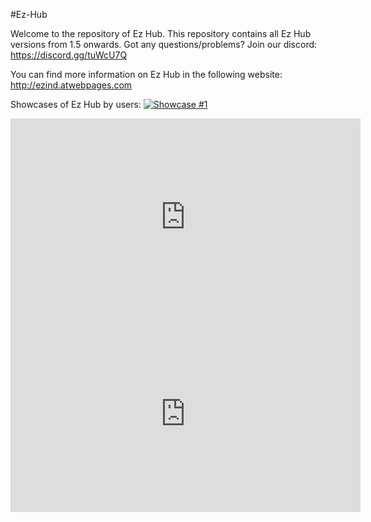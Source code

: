#Ez-Hub

Welcome to the repository of Ez Hub. This repository contains all Ez Hub versions from 1.5 onwards.
Got any questions/problems?
Join our discord: https://discord.gg/tuWcU7Q

You can find more information on Ez Hub in the following website:
http://ezind.atwebpages.com

Showcases of Ez Hub by users:
[![Showcase #1](http://img.youtube.com/vi/uKDxKKKSr1c/0.jpg)](http://www.youtube.com/watch?v=uKDxKKKSr1c "Video Title")
<iframe width="560" height="315" src="https://www.youtube.com/embed/l9PhPh3yjYo" title="YouTube video player" frameborder="0" allow="accelerometer; autoplay; clipboard-write; encrypted-media; gyroscope; picture-in-picture" allowfullscreen></iframe>
<iframe width="560" height="315" src="https://www.youtube.com/embed/9-DpdBgDwVc" title="YouTube video player" frameborder="0" allow="accelerometer; autoplay; clipboard-write; encrypted-media; gyroscope; picture-in-picture" allowfullscreen></iframe>
